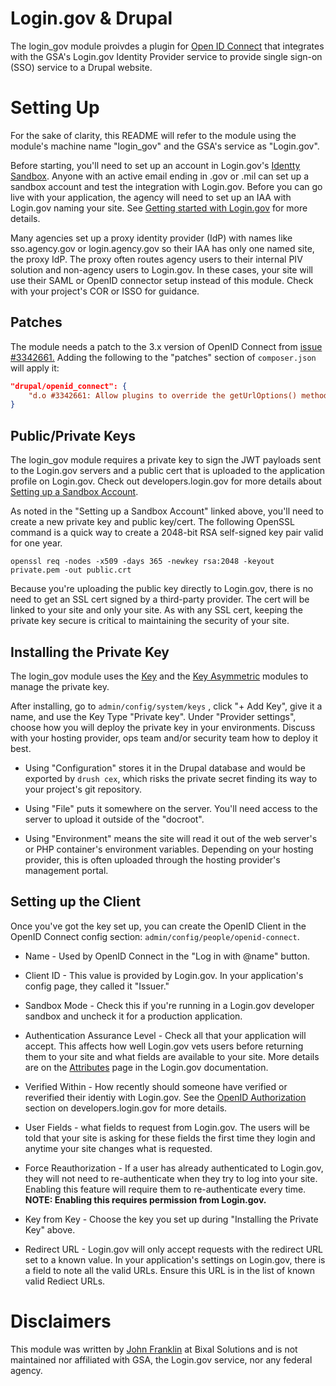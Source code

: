 # Login.gov & Drupal

The login_gov module proivdes a plugin for 
[Open ID Connect](https://drupal.org/project/openid_connect) that integrates 
with the GSA's Login.gov Identity Provider service to provide single sign-on 
(SSO) service to a Drupal website. 

# Setting Up

For the sake of clarity, this README will refer to the module using the module's
machine name "login_gov" and the GSA's service as "Login.gov".

Before starting, you'll need to set up an account in Login.gov's 
[Identty Sandbox](https://dashboard.int.identitysandbox.gov/). Anyone with an
active email ending in .gov or .mil can set up a sandbox account and test the
integration with Login.gov. Before you can go live with your application, the 
agency will need to set up an IAA with Login.gov naming your site.  See 
[Getting started with Login.gov](https://login.gov/partners/get-started/) for
more details.

Many agencies set up a proxy identity provider (IdP) with names like 
sso.agency.gov or login.agency.gov so their IAA has only one named site, the 
proxy IdP. The proxy often routes agency users to their internal PIV solution 
and non-agency users to Login.gov. In these cases, your site will use their 
SAML or OpenID connector setup instead of this module. Check with your project's 
COR or ISSO for guidance.

## Patches

The module needs a patch to the 3.x version of OpenID Connect from 
[issue #3342661.](https://www.drupal.org/project/openid_connect/issues/3342661#comment-14927801)
Adding the following to the "patches" section of `composer.json` will apply it:

```json
"drupal/openid_connect": {
    "d.o #3342661: Allow plugins to override the getUrlOptions() method": "https://www.drupal.org/files/issues/2023-02-17/openid_connect.url_options_alter.3342661-2.patch"
}
```

## Public/Private Keys

The login_gov module requires a private key to sign the JWT payloads sent to the
Login.gov servers and a public cert that is uploaded to the application profile 
on Login.gov. Check out developers.login.gov for more details about 
[Setting up a Sandbox Account](https://developers.login.gov/oidc/getting-started/#set-up-a-sandbox-account).

As noted in the "Setting up a Sandbox Account" linked above, you'll need to 
create a new private key and public key/cert. The following OpenSSL command is
a quick way to create a 2048-bit RSA self-signed key pair valid for one year.

```shell
openssl req -nodes -x509 -days 365 -newkey rsa:2048 -keyout private.pem -out public.crt
```

Because you're uploading the public key directly to Login.gov, there is no need
to get an SSL cert signed by a third-party provider. The cert will be linked to
your site and only your site. As with any SSL cert, keeping the private key 
secure is critical to maintaining the security of your site.

## Installing the Private Key

The login_gov module uses the [Key](https://drupal.org/project/key) and the 
[Key Asymmetric](https://drupal.org/project/key_asymmetric) modules to manage 
the private key.

After installing, go to `admin/config/system/keys` , click "+ Add Key", give it 
a name, and use the Key Type "Private key". Under "Provider settings", choose 
how you will deploy the private key in your environments. Discuss with your 
hosting provider, ops team and/or security team how to deploy it best. 

* Using "Configuration" stores it in the Drupal database and would be exported 
by `drush cex`, which risks the private secret finding its way to your project's
git repository.

* Using "File" puts it somewhere on the server. You'll need access to the server
to upload it outside of the "docroot".

* Using "Environment" means the site will read it out of the web server's or PHP
container's environment variables. Depending on your hosting provider, this is 
often uploaded through the hosting provider's management portal.

## Setting up the Client

Once you've got the key set up, you can create the OpenID Client in the OpenID
Connect config section: `admin/config/people/openid-connect`.

* Name - Used by OpenID Connect in the "Log in with @name" button.

* Client ID - This value is provided by Login.gov. In your application's config
page, they called it "Issuer."

* Sandbox Mode - Check this if you're running in a Login.gov developer sandbox 
and uncheck it for a production application.

* Authentication Assurance Level - Check all that your application will accept.
This affects how well Login.gov vets users before returning them to your site
and what fields are available to your site.  More details are on the
[Attributes](https://developers.login.gov/attributes/) page in the Login.gov
documentation.

* Verified Within - How recently should someone have verified or reverified
their identiy with Login.gov. See the 
[OpenID Authorization](https://developers.login.gov/oidc/authorization/) section 
on developers.login.gov for more details.

* User Fields - what fields to request from Login.gov. The users will be told
that your site is asking for these fields the first time they login and anytime
your site changes what is requested.

* Force Reauthorization - If a user has already authenticated to Login.gov, they
will not need to re-authenticate when they try to log into your site. Enabling
this feature will require them to re-authenticate every time.  **NOTE: Enabling 
this requires permission from Login.gov.**

* Key from Key - Choose the key you set up during "Installing the Private Key"
above.

* Redirect URL - Login.gov will only accept requests with the redirect URL set 
to a known value. In your application's settings on Login.gov, there is a field 
to note all the valid URLs. Ensure this URL is in the list of known valid 
Rediect URLs.

# Disclaimers

This module was written by [John Franklin](https://www.drupal.org/user/683430) 
at Bixal Solutions and is not maintained nor affiliated with GSA, the Login.gov 
service, nor any federal agency.